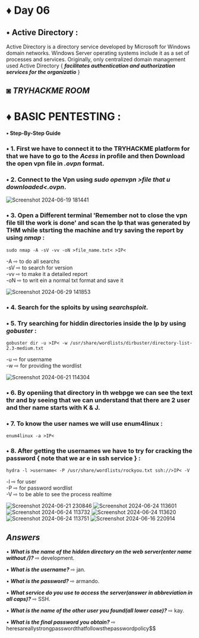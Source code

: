 # ♦ Day 06
## • Active Directory :
   Active Directory is a directory service developed by Microsoft for Windows domain networks. Windows Server operating systems include it as a set of processes and services. Originally, only centralized domain management used Active Directory { ***facilitates authentication and authorization services for the organizatio*** }
 ## ◙ ***TRYHACKME ROOM***
# ♦ BASIC PENTESTING : 
#### • Step-By-Step Guide 

### • 1. First we have to connect it to the TRYHACKME platform for that we have to go to the ***Acess*** in profile and then Download the open vpn file in ***.ovpn*** format.


### • 2. Connect to the Vpn using ***sudo openvpn >file that u downloaded<.ovpn***.
![Screenshot 2024-06-19 181441](https://github.com/Izumi0XD/CYBER_SECURITY_NOTES/assets/141332753/9f832b05-537c-4f1a-b5ee-0be45087e526)

### • 3. Open a Different terminal 'Remember not to close the vpn file till the work is done' and scan the Ip that was generated by THM while stsrting the machine and try saving the report by using ***nmap*** :
    sudo nmap -A -sV -vv -oN >file_name.txt< >IP< 
-A ⇨ to do all searchs </br>
-sV ⇨ to search for version </br>
-vv ⇨ to make it a detailed report</br>
-oN ⇨ to writ ein a normal txt format and save it</br>


![Screenshot 2024-06-29 141853](https://github.com/Izumi0XD/CYBER_SECURITY_NOTES/assets/141332753/74f4d0d4-9430-4e9b-b4b5-982ac3f98eb1)

### • 4. Search for the sploits by using ***searchsploit***.


### • 5. Try searching for hiddin directories inside the Ip by using ***gobuster*** :
    gobuster dir -u >IP< -w /usr/share/wordlists/dirbuster/directory-list-2.3-medium.txt 
-u ⇨ for username</br>
-w ⇨ for providing the wordlist </br>


![Screenshot 2024-06-21 114304](https://github.com/Izumi0XD/CYBER_SECURITY_NOTES/assets/141332753/32bfc019-dd40-4235-9c2b-09b6ca78b2ae)

### • 6. By openiing that directory in th webpge we can see the text thr and by seeing that we can understand that there are 2 user and ther name starts with K & J.

### • 7. To know the user names we will use enum4linux :
    enum4linux -a >IP<

### • 8. After getting the usernames we have to try for cracking the password { note that we ar e in ssh service } :
    hydra -l >username< -P /usr/share/wordlists/rockyou.txt ssh://>IP< -V 
 -l ⇨ for user </br>
 -P ⇨ for password wordlist </br>
 -V ⇨ to be able to see the process realtime </br>

![Screenshot 2024-06-21 230846](https://github.com/Izumi0XD/CYBER_SECURITY_NOTES/assets/141332753/631a4c97-df20-4c99-b197-846cb982a3e6)
![Screenshot 2024-06-24 113601](https://github.com/Izumi0XD/CYBER_SECURITY_NOTES/assets/141332753/81e5cf0a-8981-419c-968d-a06ca7688576)
![Screenshot 2024-06-24 113732](https://github.com/Izumi0XD/CYBER_SECURITY_NOTES/assets/141332753/a7a9e912-489e-403a-931d-a53f4131f7d9)
![Screenshot 2024-06-24 113620](https://github.com/Izumi0XD/CYBER_SECURITY_NOTES/assets/141332753/14b13695-8d15-45da-bd4b-726e29be8673)
![Screenshot 2024-06-24 113751](https://github.com/Izumi0XD/CYBER_SECURITY_NOTES/assets/141332753/534e5a45-709f-4936-a057-347fa33a097b)
![Screenshot 2024-06-16 220914](https://github.com/Izumi0XD/CYBER_SECURITY_NOTES/assets/141332753/3a87ab5f-4ea2-4490-9ee0-44c76e7dc77b)

## ***Answers***

• ***What is the name of the hidden directory on the web server(enter name without /)?*** ⇨ development.

• ***What is the username?*** ⇨ jan.

• ***What is the password?*** ⇨ armando.

• ***What service do you use to access the server(answer in abbreviation in all caps)?*** ⇨ SSH.

• ***What is the name of the other user you found(all lower case)?*** ⇨ kay.

• ***What is the final password you obtain?*** ⇨ heresareallystrongpasswordthatfollowsthepasswordpolicy$$

